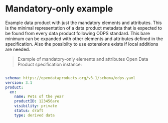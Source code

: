 # Mandatory-only example

Example data product with just the mandatory elements and attributes. This is the minimal representation of a data product metadata that is expected to be found from every data product following ODPS standard. This bare minimum can be expanded with other elements and attributes defined in the specification. Also the possibilty to use extensions exists if local additions are needed. 

> Example of mandatory-only elements and attributes Open Data Product specification instance:

```yml

schema: https://opendataproducts.org/v3.1/schema/odps.yaml
version: 3.1
product:
  en:
    name: Pets of the year
    productID: 123456are
    visibility: private
    status: draft
    type: derived data

```
